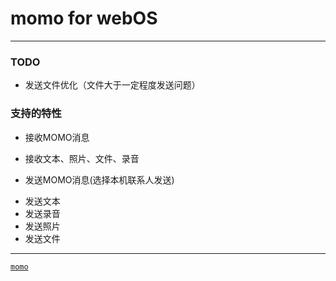 momo for webOS
===

*************

### TODO
 + 发送文件优化（文件大于一定程度发送问题）

### 支持的特性
 + 接收MOMO消息
  * 接收文本、照片、文件、录音
 + 发送MOMO消息(选择本机联系人发送)
  - 发送文本
  - 发送录音
  - 发送照片
  - 发送文件

**************
[`momo`](http://momo.im)
